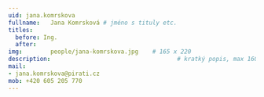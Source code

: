 ```yaml
---
uid: jana.komrskova
fullname: 	Jana Komrsková # jméno s tituly etc.
titles:
  before: Ing. 
  after:
img: 		people/jana-komrskova.jpg    # 165 x 220
description:            	        			# kratký popis, max 160 znaků
mail:
- jana.komrskova@pirati.cz
mob: +420 605 205 770
---
```

